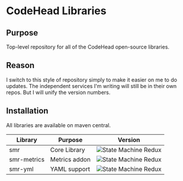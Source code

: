 # CodeHead Libraries

## Purpose

Top-level repository for all of the CodeHead  open-source libraries.

## Reason

I switch to this style of repository simply to make it easier
on me to do updates. The independent services I'm writing will
still be in their own repos. But I will unify the version
numbers.


## Installation

All libraries are available on maven central.

| Library     | Purpose       | Version                                                                                       |
|-------------|---------------|-----------------------------------------------------------------------------------------------|
| smr         | Core Library  | ![State Machine Redux](https://img.shields.io/maven-central/v/com.codeheadsystems/smr)        |
| smr-metrics | Metrics addon | ![State Machine Redux](https://img.shields.io/maven-central/v/com.codeheadsystems/smr-metrics) |
| smr-yml     | YAML support  | ![State Machine Redux](https://img.shields.io/maven-central/v/com.codeheadsystems/smr-yml)    |



